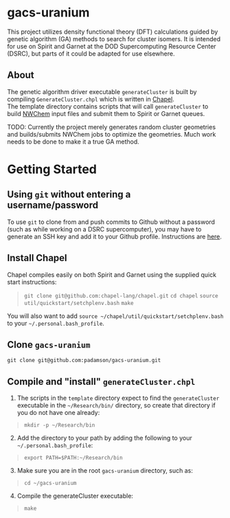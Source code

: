 gacs-uranium
============

This project utilizes density functional theory (DFT) calculations guided by genetic algorithm (GA) methods 
to search for cluster isomers.  It is intended for use on Spirit and Garnet at the DOD Supercomputing Resource 
Center (DSRC), but parts of it could be adapted for use elsewhere.

About
-----

The genetic algorithm driver executable `generateCluster` is built by compiling `GenerateCluster.chpl` which is 
written in [Chapel](http://chapel.cray.com/).  
The template directory contains scripts that will call `generateCluster` to build [NWChem](http://www.nwchem-sw.org/)
input files and submit them to Spirit or Garnet queues.

TODO: Currently the project merely generates random cluster geometries and builds/submits NWChem jobs to optimize the
geometries. Much work needs to be done to make it a true GA method.

Getting Started
===============

Using `git` without entering a username/password
------------------------------------------------

To use `git` to clone from and push commits to Github without a password (such as while working on a DSRC supercomputer), 
you may have to generate an SSH key and add it to your Github profile. Instructions are 
[here](https://help.github.com/articles/generating-ssh-keys/).

Install Chapel
--------------

Chapel compiles easily on both Spirit and Garnet using the supplied quick start instructions:
  > `git clone git@github.com:chapel-lang/chapel.git`
  > `cd chapel`
  > `source util/quickstart/setchplenv.bash`
  > `make`

You will also want to add `source ~/chapel/util/quickstart/setchplenv.bash` to your `~/.personal.bash_profile`.

Clone `gacs-uranium`
--------------------

`git clone git@github.com:padamson/gacs-uranium.git`

Compile and "install" `generateCluster.chpl`
--------------------------------------------

1. The scripts in the `template` directory expect to find the `generateCluster` executable in the `~/Research/bin/` directory, so
create that directory if you do not have one already:
  > `mkdir -p ~/Research/bin`
2. Add the directory to your path by adding the following to your `~/.personal.bash_profile`:
  > `export PATH=$PATH:~/Research/bin`
3. Make sure you are in the root `gacs-uranium` directory, such as:
  > `cd ~/gacs-uranium`
4. Compile the generateCluster executable:
  > `make`
